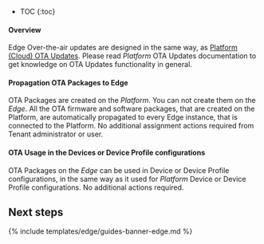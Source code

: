 * TOC
{:toc}

#### Overview

Edge Over-the-air updates are designed in the same way, as [Platform (Cloud) OTA Updates](/docs/{{cloudDocsPrefix}}user-guide/ota-updates/).
Please read *Platform* OTA Updates documentation to get knowledge on OTA Updates functionality in general.

#### Propagation OTA Packages to Edge

OTA Packages are created on the *Platform*. You can not create them on the *Edge*.
All the OTA firmware and software packages, that are created on the Platform, are automatically propagated to every Edge instance, that is connected to the Platform. 
No additional assignment actions required from Tenant administrator or user.

#### OTA Usage in the Devices or Device Profile configurations

OTA Packages on the *Edge* can be used in Device or Device Profile configurations, in the same way as it used for *Platform* Device or Device Profile configurations.
No additional actions required. 
 
## Next steps

{% include templates/edge/guides-banner-edge.md %}
